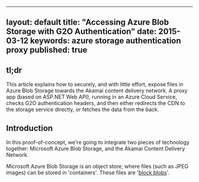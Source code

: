 
---
layout: default
title: "Accessing Azure Blob Storage with G2O Authentication"
date: 2015-03-12
keywords: azure storage authentication proxy
published: true
---

## tl;dr

This article explains how to securely, and with little effort, expose files in Azure Blob Storage towards the Akamai content delivery network. A proxy app (based on ASP.NET Web API), running in an Azure Cloud Service, checks G2O authentication headers, and then either redirects the CDN to the storage service directly, or fetches the data from the back. 

## Introduction

In this proof-of-concept, we're going to integrate two pieces of technology together: Microsoft Azure Blob Storage, and the Akamai Content Delivery Network. 

Microsoft Azure Blob Storage is an object store, where files (such as JPEG images) can be stored in 'containers'. These files are '[block blobs][block blobs]'. 


[block blobs]: https://msdn.microsoft.com/en-us/library/azure/ee691964.aspx
